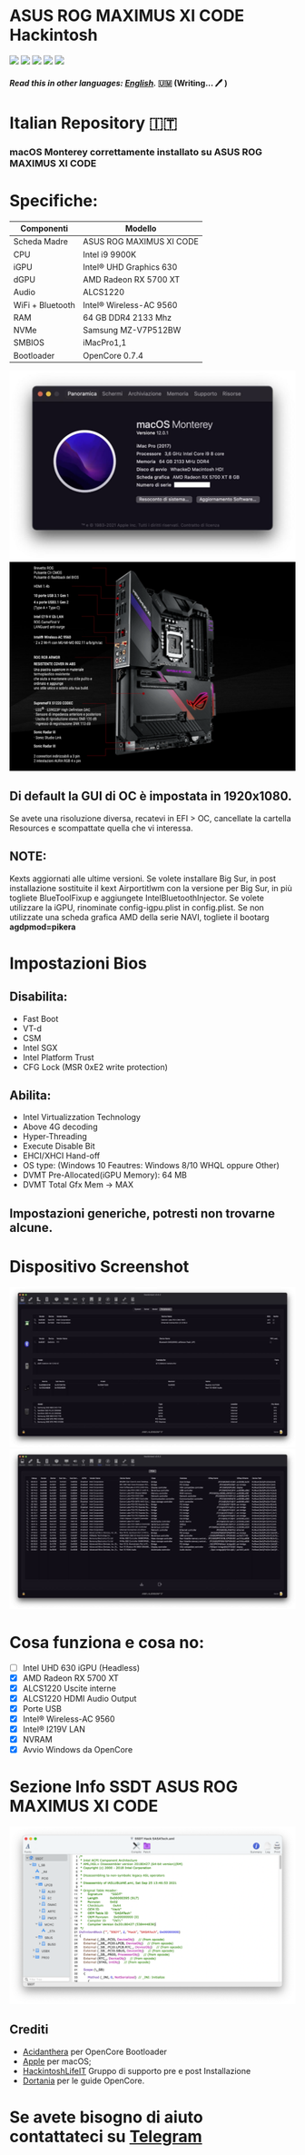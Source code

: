 # ASUS ROG MAXIMUS XI CODE Hackintosh
[![](https://img.shields.io/badge/Gitter%20HL%20Community-Chat-informational?style=flat&logo=gitter&logoColor=white&color=ed1965)](https://gitter.im/Hackintosh-Life-IT/community)
[![](https://img.shields.io/badge/Repository-SASATech-informational?style=flat&logo=apple&logoColor=white&color=9debeb)](https://github.com/SASA-Tech?tab=repositories)
[![](https://img.shields.io/badge/Telegram-HackintoshLifeIT-informational?style=flat&logo=telegram&logoColor=white&color=5fb659)](https://t.me/HackintoshLife_it)
[![](https://img.shields.io/badge/Facebook-HackintoshLifeIT-informational?style=flat&logo=facebook&logoColor=white&color=3a4dc9)](https://www.facebook.com/hackintoshlife/)
[![](https://img.shields.io/badge/Instagram-HackintoshLifeIT-informational?style=flat&logo=instagram&logoColor=white&color=8a178a)](https://www.instagram.com/hackintoshlife.it_official/)
#### *Read this in other languages: [English](README.EN.md).* 🇺🇲 (Writing... :pen: )

# Italian Repository :it: 
### macOS Monterey correttamente installato su ASUS ROG MAXIMUS XI CODE

# Specifiche:

| Componenti       | Modello                            |
| ---------------- | ---------------------------------- |
| Scheda Madre     | ASUS ROG MAXIMUS XI CODE           | 
| CPU              | Intel i9 9900K                     | 
| iGPU             | Intel® UHD Graphics 630            |
| dGPU             | AMD Radeon RX 5700 XT              |
| Audio            | ALCS1220                           |
| WiFi + Bluetooth | Intel® Wireless-AC 9560            |
| RAM              | 64 GB DDR4 2133 Mhz                |
| NVMe             | Samsung MZ-V7P512BW                |
| SMBIOS           | iMacPro1,1                         |
| Bootloader       | OpenCore 0.7.4                     |

![infodp0](./Screenshot/AboutThisMac.png)
![infodp1](./Screenshot/Mobo.png)

## Di default la GUI di OC è impostata in 1920x1080.
Se avete una risoluzione diversa, recatevi in EFI > OC, cancellate la cartella Resources e scompattate quella che vi interessa.

## NOTE:
Kexts aggiornati alle ultime versioni.
Se volete installare Big Sur, in post installazione sostituite il kext Airportitlwm con la versione per Big Sur, in più togliete BlueToolFixup e aggiungete IntelBluetoothInjector.
Se volete utilizzare la iGPU, rinominate config-igpu.plist in config.plist.
Se non utilizzate una scheda grafica AMD della serie NAVI, togliete il bootarg __agdpmod=pikera__

# Impostazioni Bios

## Disabilita:

- Fast Boot
- VT-d
- CSM
- Intel SGX
- Intel Platform Trust
- CFG Lock (MSR 0xE2 write protection)

## Abilita:

- Intel Virtualizzation Technology
- Above 4G decoding
- Hyper-Threading
- Execute Disable Bit
- EHCI/XHCI Hand-off
- OS type: (Windows 10 Feautres: Windows 8/10 WHQL oppure Other)
- DVMT Pre-Allocated(iGPU Memory): 64 MB
- DVMT Total Gfx Mem → MAX

## Impostazioni generiche, potresti non trovarne alcune.
  
# Dispositivo Screenshot
![infodp1](./Screenshot/Peripherials.png)
![infodp2](./Screenshot/PCIe.png)

# Cosa funziona e cosa no:
- [ ] Intel UHD 630 iGPU (Headless)
- [x] AMD Radeon RX 5700 XT
- [x] ALCS1220 Uscite interne
- [x] ALCS1220 HDMI Audio Output
- [x] Porte USB
- [x] Intel® Wireless-AC 9560
- [x] Intel® I219V LAN
- [x] NVRAM
- [x] Avvio Windows da OpenCore

# Sezione Info SSDT ASUS ROG MAXIMUS XI CODE

![SSDT](./Screenshot/SSDT.png)

## Crediti

- [Acidanthera](https://github.com/acidanthera) per OpenCore Bootloader
- [Apple](https://apple.com) per macOS;
- [HackintoshLifeIT](https://github.com/Hackintoshlifeit) Gruppo di supporto pre e post Installazione
- [Dortania](https://github.com/dortania) per le guide OpenCore.

# Se avete bisogno di aiuto contattateci su [Telegram](https://t.me/HackintoshLife_it)
